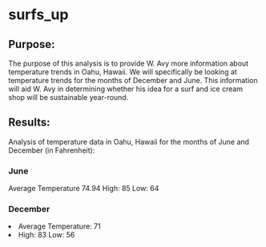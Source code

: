 # surfs_up
## Purpose: 
The purpose of this analysis is to provide W. Avy more information about temperature trends in Oahu, Hawaii. We will specifically be looking at temperature trends for the months of December and June. This information will aid W. Avy in determining whether his idea for a surf and ice cream shop will be sustainable year-round.
## Results:
Analysis of temperature data in Oahu, Hawaii for the months of June and December (in Fahrenheit):
### June
<il> Average Temperature 74.94
<il> High: 85 
<il> Low: 64 </il>
### December
<li> Average Temperature: 71 </il>
<li> High: 83 </il>
<il> Low: 56 </il>
